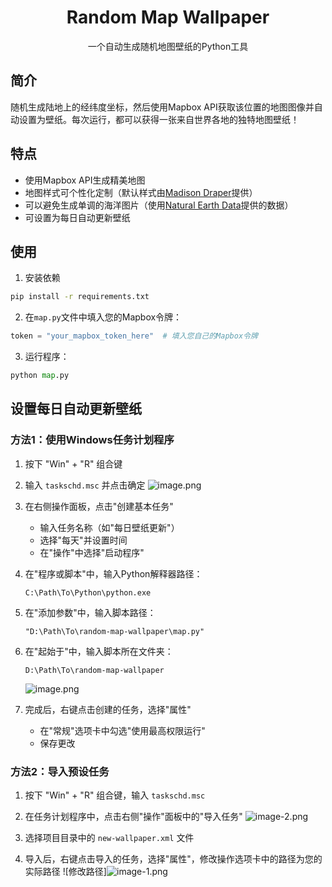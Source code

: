 <h1 align="center">Random Map Wallpaper</h1>

<p align="center">一个自动生成随机地图壁纸的Python工具</p>

## 简介
随机生成陆地上的经纬度坐标，然后使用Mapbox API获取该位置的地图图像并自动设置为壁纸。每次运行，都可以获得一张来自世界各地的独特地图壁纸！

## 特点
- 使用Mapbox API生成精美地图
- 地图样式可个性化定制（默认样式由[Madison Draper](https://www.mapbox.com/blog/designing-the-mineral-map-style)提供）
- 可以避免生成单调的海洋图片（使用[Natural Earth Data](http://www.naturalearthdata.com)提供的数据）
- 可设置为每日自动更新壁纸

## 使用
1. 安装依赖
```bash
pip install -r requirements.txt
```


2. 在`map.py`文件中填入您的Mapbox令牌：
```python
token = "your_mapbox_token_here"  # 填入您自己的Mapbox令牌
```

3. 运行程序：
```python
python map.py
```

## 设置每日自动更新壁纸

### 方法1：使用Windows任务计划程序

1. 按下 "Win" + "R" 组合键
2. 输入 `taskschd.msc` 并点击确定
![image.png](https://s2.loli.net/2025/03/03/yrbMpHlLUdjoBkN.png)

3. 在右侧操作面板，点击"创建基本任务"
   - 输入任务名称（如"每日壁纸更新"）
   - 选择"每天"并设置时间
   - 在"操作"中选择"启动程序"

4. 在"程序或脚本"中，输入Python解释器路径：
   ```
   C:\Path\To\Python\python.exe
   ```

5. 在"添加参数"中，输入脚本路径：
   ```
   "D:\Path\To\random-map-wallpaper\map.py"
   ```

6. 在"起始于"中，输入脚本所在文件夹：
   ```
   D:\Path\To\random-map-wallpaper
   ```
   ![image.png](https://s2.loli.net/2025/03/03/CojF95aMKqGU3iN.png)

7. 完成后，右键点击创建的任务，选择"属性"
   - 在"常规"选项卡中勾选"使用最高权限运行"
   - 保存更改

### 方法2：导入预设任务

1. 按下 "Win" + "R" 组合键，输入 `taskschd.msc`
   

2. 在任务计划程序中，点击右侧"操作"面板中的"导入任务"
   ![image-2.png](https://s2.loli.net/2025/03/03/BYXU1L3wcKDk7yF.png)

3. 选择项目目录中的 `new-wallpaper.xml` 文件

4. 导入后，右键点击导入的任务，选择"属性"，修改操作选项卡中的路径为您的实际路径
   ![修改路径]![image-1.png](https://s2.loli.net/2025/03/03/aj9FkQzGJPOyqgE.png)
